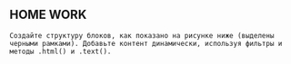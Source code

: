 ﻿## HOME WORK

    Создайте структуру блоков, как показано на рисунке ниже (выделены черными рамками). Добавьте контент динамически, используя фильтры и методы .html() и .text().